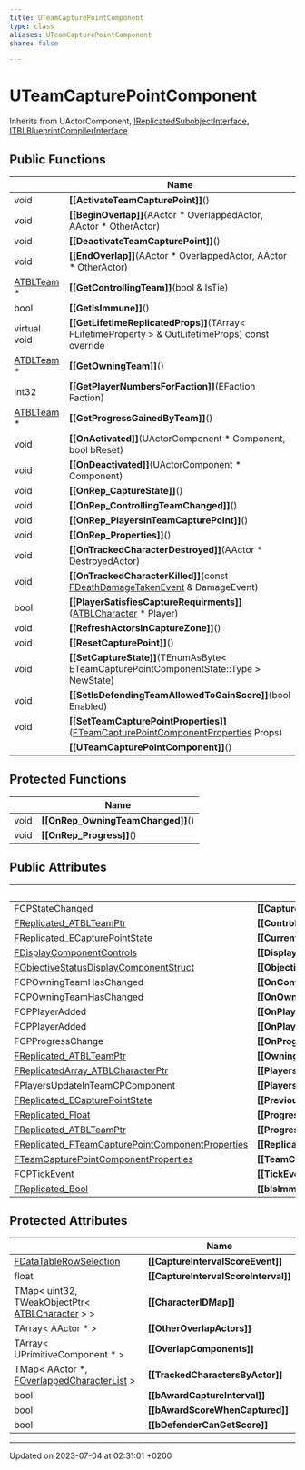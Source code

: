 ```yaml
---
title: UTeamCapturePointComponent
type: class
aliases: UTeamCapturePointComponent
share: false

---
```


# UTeamCapturePointComponent





Inherits from UActorComponent, [IReplicatedSubobjectInterface](/docs/SDK/Source/Classes/classIReplicatedSubobjectInterface.md), [ITBLBlueprintCompilerInterface](/docs/SDK/Source/Classes/classITBLBlueprintCompilerInterface.md)

## Public Functions

|                | Name           |
| -------------- | -------------- |
| void | **[[ActivateTeamCapturePoint]]**() |
| void | **[[BeginOverlap]]**(AActor * OverlappedActor, AActor * OtherActor) |
| void | **[[DeactivateTeamCapturePoint]]**() |
| void | **[[EndOverlap]]**(AActor * OverlappedActor, AActor * OtherActor) |
| [ATBLTeam](/docs/SDK/Source/Classes/classATBLTeam.md) * | **[[GetControllingTeam]]**(bool & IsTie) |
| bool | **[[GetIsImmune]]**() |
| virtual void | **[[GetLifetimeReplicatedProps]]**(TArray< FLifetimeProperty > & OutLifetimeProps) const override |
| [ATBLTeam](/docs/SDK/Source/Classes/classATBLTeam.md) * | **[[GetOwningTeam]]**() |
| int32 | **[[GetPlayerNumbersForFaction]]**(EFaction Faction) |
| [ATBLTeam](/docs/SDK/Source/Classes/classATBLTeam.md) * | **[[GetProgressGainedByTeam]]**() |
| void | **[[OnActivated]]**(UActorComponent * Component, bool bReset) |
| void | **[[OnDeactivated]]**(UActorComponent * Component) |
| void | **[[OnRep_CaptureState]]**() |
| void | **[[OnRep_ControllingTeamChanged]]**() |
| void | **[[OnRep_PlayersInTeamCapturePoint]]**() |
| void | **[[OnRep_Properties]]**() |
| void | **[[OnTrackedCharacterDestroyed]]**(AActor * DestroyedActor) |
| void | **[[OnTrackedCharacterKilled]]**(const [FDeathDamageTakenEvent](/docs/SDK/Source/Classes/structFDeathDamageTakenEvent.md) & DamageEvent) |
| bool | **[[PlayerSatisfiesCaptureRequirments]]**([ATBLCharacter](/docs/SDK/Source/Classes/classATBLCharacter.md) * Player) |
| void | **[[RefreshActorsInCaptureZone]]**() |
| void | **[[ResetCapturePoint]]**() |
| void | **[[SetCaptureState]]**(TEnumAsByte< ETeamCapturePointComponentState::Type > NewState) |
| void | **[[SetIsDefendingTeamAllowedToGainScore]]**(bool Enabled) |
| void | **[[SetTeamCapturePointProperties]]**([FTeamCapturePointComponentProperties](/docs/SDK/Source/Classes/structFTeamCapturePointComponentProperties.md) Props) |
| | **[[UTeamCapturePointComponent]]**() |

## Protected Functions

|                | Name           |
| -------------- | -------------- |
| void | **[[OnRep_OwningTeamChanged]]**() |
| void | **[[OnRep_Progress]]**() |

## Public Attributes

|                | Name           |
| -------------- | -------------- |
| FCPStateChanged | **[[CaptureStateChanged]]**  |
| [FReplicated_ATBLTeamPtr](/docs/SDK/Source/Classes/structFReplicated__ATBLTeamPtr.md) | **[[ControllingTeam]]**  |
| [FReplicated_ECapturePointState](/docs/SDK/Source/Classes/structFReplicated__ECapturePointState.md) | **[[CurrentCaptureState]]**  |
| [FDisplayComponentControls](/docs/SDK/Source/Classes/structFDisplayComponentControls.md) | **[[DisplayComponentControls]]**  |
| [FObjectiveStatusDisplayComponentStruct](/docs/SDK/Source/Classes/structFObjectiveStatusDisplayComponentStruct.md) | **[[ObjectiveStatusDisplay]]**  |
| FCPOwningTeamHasChanged | **[[OnControllingTeamHasChanged]]**  |
| FCPOwningTeamHasChanged | **[[OnOwningTeamHasChanged]]**  |
| FCPPlayerAdded | **[[OnPlayerAdded]]**  |
| FCPPlayerAdded | **[[OnPlayerRemoved]]**  |
| FCPProgressChange | **[[OnProgressChanged]]**  |
| [FReplicated_ATBLTeamPtr](/docs/SDK/Source/Classes/structFReplicated__ATBLTeamPtr.md) | **[[OwningTeam]]**  |
| [FReplicatedArray_ATBLCharacterPtr](/docs/SDK/Source/Classes/structFReplicatedArray__ATBLCharacterPtr.md) | **[[PlayersInCaptureVolume]]**  |
| FPlayersUpdateInTeamCPComponent | **[[PlayersInCaptureVolumeChanged]]**  |
| [FReplicated_ECapturePointState](/docs/SDK/Source/Classes/structFReplicated__ECapturePointState.md) | **[[PreviousCaptureState]]**  |
| [FReplicated_Float](/docs/SDK/Source/Classes/structFReplicated__Float.md) | **[[Progress]]**  |
| [FReplicated_ATBLTeamPtr](/docs/SDK/Source/Classes/structFReplicated__ATBLTeamPtr.md) | **[[ProgressGainedByTeam]]**  |
| [FReplicated_FTeamCapturePointComponentProperties](/docs/SDK/Source/Classes/structFReplicated__FTeamCapturePointComponentProperties.md) | **[[ReplicatedTeamCapturePointComponentProperties]]**  |
| [FTeamCapturePointComponentProperties](/docs/SDK/Source/Classes/structFTeamCapturePointComponentProperties.md) | **[[TeamCapturePointComponentProperties]]**  |
| FCPTickEvent | **[[TickEventFire]]**  |
| [FReplicated_Bool](/docs/SDK/Source/Classes/structFReplicated__Bool.md) | **[[bIsImmune]]**  |

## Protected Attributes

|                | Name           |
| -------------- | -------------- |
| [FDataTableRowSelection](/docs/SDK/Source/Classes/structFDataTableRowSelection.md) | **[[CaptureIntervalScoreEvent]]**  |
| float | **[[CaptureIntervalScoreInterval]]**  |
| TMap< uint32, TWeakObjectPtr< [ATBLCharacter](/docs/SDK/Source/Classes/classATBLCharacter.md) > > | **[[CharacterIDMap]]**  |
| TArray< AActor * > | **[[OtherOverlapActors]]**  |
| TArray< UPrimitiveComponent * > | **[[OverlapComponents]]**  |
| TMap< AActor *, [FOverlappedCharacterList](/docs/SDK/Source/Classes/structFOverlappedCharacterList.md) > | **[[TrackedCharactersByActor]]**  |
| bool | **[[bAwardCaptureInterval]]**  |
| bool | **[[bAwardScoreWhenCaptured]]**  |
| bool | **[[bDefenderCanGetScore]]**  |

-------------------------------

Updated on 2023-07-04 at 02:31:01 +0200
